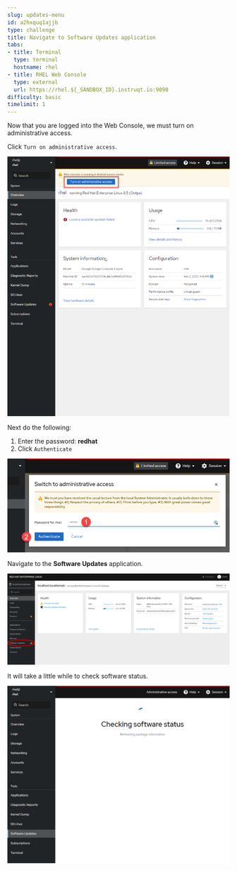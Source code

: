 ```yaml
---
slug: updates-menu
id: a2hxquq1ajjb
type: challenge
title: Navigate to Software Updates application
tabs:
- title: Terminal
  type: terminal
  hostname: rhel
- title: RHEL Web Console
  type: external
  url: https://rhel.${_SANDBOX_ID}.instruqt.io:9090
difficulty: basic
timelimit: 1
---
```

Now that you are logged into the Web Console, we must turn on administrative access.

Click `Turn on administrative access`.

<a href="#turn-on">
 <img alt="An example image" src="../assets/turn-on-admin.png" />
</a>

<a href="#" class="lightbox" id="turn-on">
 <img alt="An example image" src="../assets/turn-on-admin.png" />
</a>

Next do the following:

1) Enter the password: **redhat**
2) Click `Authenticate`

<a href="#auth">
 <img alt="An example image" src="../assets/auth.png" />
</a>

<a href="#" class="lightbox" id="auth">
 <img alt="An example image" src="../assets/auth.png" />
</a>

Navigate to the **Software Updates** application.

<a href="#nav-updates">
 <img alt="An example image" src="../assets/Nav-Updates.png" />
</a>

<a href="#" class="lightbox" id="nav-updates">
 <img alt="An example image" src="../assets/Nav-Updates.png" />
</a>

It will take a little while to check software status.

<a href="#checking">
 <img alt="An example image" src="../assets/checking.png" />
</a>

<a href="#" class="lightbox" id="checking">
 <img alt="An example image" src="../assets/checking.png" />
</a>

<style>
.lightbox {
  display: none;
  position: fixed;
  justify-content: center;
  align-items: center;
  z-index: 999;
  top: 0;
  left: 0;
  right: 0;
  bottom: 0;
  padding: 1rem;
  background: rgba(0, 0, 0, 0.8);
}

.lightbox:target {
  display: flex;
}

.lightbox img {
  max-height: 100%;
}
</style>
